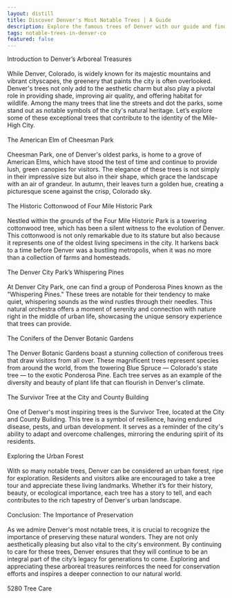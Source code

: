```yaml
---
layout: distill
title: Discover Denver's Most Notable Trees | A Guide
description: Explore the famous trees of Denver with our guide and find the most remarkable arboreal wonders in the city.
tags: notable-trees-in-denver-co
featured: false
---
```


Introduction to Denver’s Arboreal Treasures<br /><br />While Denver, Colorado, is widely known for its majestic mountains and vibrant cityscapes, the greenery that paints the city is often overlooked. Denver's trees not only add to the aesthetic charm but also play a pivotal role in providing shade, improving air quality, and offering habitat for wildlife. Among the many trees that line the streets and dot the parks, some stand out as notable symbols of the city's natural heritage. Let’s explore some of these exceptional trees that contribute to the identity of the Mile-High City.<br /><br />The American Elm of Cheesman Park<br /><br />Cheesman Park, one of Denver's oldest parks, is home to a grove of American Elms, which have stood the test of time and continue to provide lush, green canopies for visitors. The elegance of these trees is not simply in their impressive size but also in their shape, which grace the landscape with an air of grandeur. In autumn, their leaves turn a golden hue, creating a picturesque scene against the crisp, Colorado sky.<br /><br />The Historic Cottonwood of Four Mile Historic Park<br /><br />Nestled within the grounds of the Four Mile Historic Park is a towering cottonwood tree, which has been a silent witness to the evolution of Denver. This cottonwood is not only remarkable due to its stature but also because it represents one of the oldest living specimens in the city. It harkens back to a time before Denver was a bustling metropolis, when it was no more than a collection of farms and homesteads.<br /><br />The Denver City Park’s Whispering Pines<br /><br />At Denver City Park, one can find a group of Ponderosa Pines known as the "Whispering Pines." These trees are notable for their tendency to make quiet, whispering sounds as the wind rustles through their needles. This natural orchestra offers a moment of serenity and connection with nature right in the middle of urban life, showcasing the unique sensory experience that trees can provide.<br /><br />The Conifers of the Denver Botanic Gardens<br /><br />The Denver Botanic Gardens boast a stunning collection of coniferous trees that draw visitors from all over. These magnificent trees represent species from around the world, from the towering Blue Spruce — Colorado's state tree — to the exotic Ponderosa Pine. Each tree serves as an example of the diversity and beauty of plant life that can flourish in Denver's climate.<br /><br />The Survivor Tree at the City and County Building<br /><br />One of Denver's most inspiring trees is the Survivor Tree, located at the City and County Building. This tree is a symbol of resilience, having endured disease, pests, and urban development. It serves as a reminder of the city's ability to adapt and overcome challenges, mirroring the enduring spirit of its residents.<br /><br />Exploring the Urban Forest<br /><br />With so many notable trees, Denver can be considered an urban forest, ripe for exploration. Residents and visitors alike are encouraged to take a tree tour and appreciate these living landmarks. Whether it’s for their history, beauty, or ecological importance, each tree has a story to tell, and each contributes to the rich tapestry of Denver's urban landscape.<br /><br />Conclusion: The Importance of Preservation<br /><br />As we admire Denver's most notable trees, it is crucial to recognize the importance of preserving these natural wonders. They are not only aesthetically pleasing but also vital to the city's environment. By continuing to care for these trees, Denver ensures that they will continue to be an integral part of the city’s legacy for generations to come. Exploring and appreciating these arboreal treasures reinforces the need for conservation efforts and inspires a deeper connection to our natural world.<br /><br />5280 Tree Care
